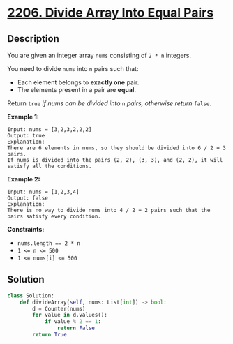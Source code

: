 # [2206. Divide Array Into Equal Pairs](https://leetcode.com/problems/divide-array-into-equal-pairs/description/?envType=daily-question&envId=2025-03-17)

## Description


You are given an integer array `nums` consisting of `2 * n` integers.

You need to divide `nums` into `n` pairs such that:

- Each element belongs to **exactly one** pair.
- The elements present in a pair are **equal**.

Return `true` *if nums can be divided into* `n` *pairs, otherwise return* `false`.

**Example 1:**

```
Input: nums = [3,2,3,2,2,2]
Output: true
Explanation:
There are 6 elements in nums, so they should be divided into 6 / 2 = 3 pairs.
If nums is divided into the pairs (2, 2), (3, 3), and (2, 2), it will satisfy all the conditions.

```

**Example 2:**

```
Input: nums = [1,2,3,4]
Output: false
Explanation:
There is no way to divide nums into 4 / 2 = 2 pairs such that the pairs satisfy every condition.

```

**Constraints:**

- `nums.length == 2 * n`
- `1 <= n <= 500`
- `1 <= nums[i] <= 500`



## Solution

```python
class Solution:
    def divideArray(self, nums: List[int]) -> bool:
        d = Counter(nums)
        for value in d.values():
            if value % 2 == 1:
                return False
        return True
```

